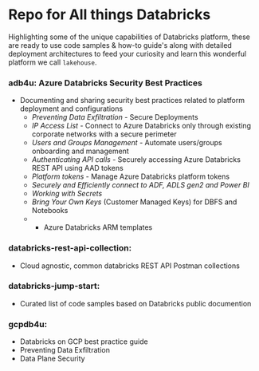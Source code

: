 Repo for All things Databricks
==============
Highlighting some of the unique capabilities of Databricks platform, these are ready to use code samples & how-to guide's along with detailed deployment architectures to feed your curiosity and learn this wonderful platform we call `lakehouse`. 

### adb4u: Azure Databricks Security Best Practices
-  Documenting and sharing security best practices related to platform deployment and configurations
    -  *Preventing Data Exfiltration* - Secure Deployments
    -  *IP Access List* - Connect to Azure Databricks only through existing corporate networks with a secure perimeter
    -  *Users and Groups Management* - Automate users/groups onboarding and management
    -  *Authenticating API calls* - Securely accessing Azure Databricks REST API using AAD tokens
    -  *Platform tokens* - Manage Azure Databricks platform tokens
    -  *Securely and Efficiently connect to ADF, ADLS gen2 and Power BI*
    -  *Working with Secrets*
    -  *Bring Your Own Keys* (Customer Managed Keys) for DBFS and Notebooks
    -  - Azure Databricks ARM templates

### databricks-rest-api-collection: 
- Cloud agnostic, common databricks REST API Postman collections

### databricks-jump-start: 
- Curated list of code samples based on Databricks public documention

### gcpdb4u: 
- Databricks on GCP best practice guide
- Preventing Data Exfiltration
- Data Plane Security


